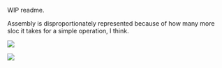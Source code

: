 WIP readme.

Assembly is disproportionately represented because of how many more sloc it takes for a simple operation, I think.

![](https://github-readme-stats.vercel.app/api?username=wolfboyft&custom_title=Tachytaenius&show_icons=true&theme=omni&hide_border=true&border_radius=10)

![](https://github-readme-stats.vercel.app/api/top-langs/?username=wolfboyft&langs_count=4&layout=compact&theme=omni&hide_border=true&border_radius=10)
